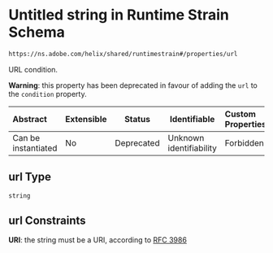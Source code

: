 # Untitled string in Runtime Strain Schema

```txt
https://ns.adobe.com/helix/shared/runtimestrain#/properties/url
```

URL condition.

**Warning**: this property has been deprecated in favour of adding the `url` to the `condition` property.


| Abstract            | Extensible | Status     | Identifiable            | Custom Properties | Additional Properties | Access Restrictions | Defined In                                                                      |
| :------------------ | ---------- | ---------- | ----------------------- | :---------------- | --------------------- | ------------------- | ------------------------------------------------------------------------------- |
| Can be instantiated | No         | Deprecated | Unknown identifiability | Forbidden         | Allowed               | none                | [runtimestrain.schema.json\*](runtimestrain.schema.json "open original schema") |

## url Type

`string`

## url Constraints

**URI**: the string must be a URI, according to [RFC 3986](https://tools.ietf.org/html/rfc4291 "check the specification")
